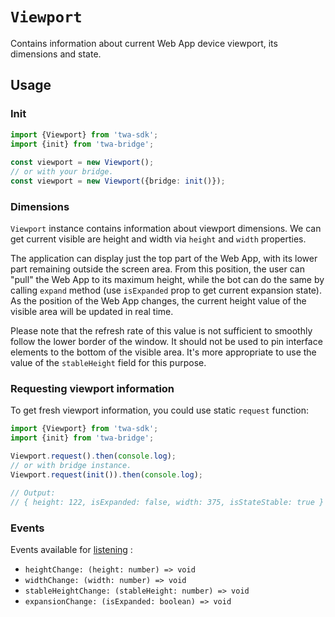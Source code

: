 # `Viewport`

Contains information about current Web App device viewport, its dimensions and
state.

## Usage

### Init

```typescript  
import {Viewport} from 'twa-sdk';  
import {init} from 'twa-bridge';  
  
const viewport = new Viewport();  
// or with your bridge.  
const viewport = new Viewport({bridge: init()});  
```  

### Dimensions

`Viewport` instance contains information about viewport dimensions. We can
get current visible are height and width via `height` and `width` properties.

The application can display just the top part of the Web App, with its lower
part remaining outside the screen area. From this position, the user can "pull"
the Web App to its maximum height, while the bot can do the same by
calling `expand` method (use `isExpanded` prop to get current expansion state).
As the position of the Web App changes, the current height value of the visible
area will be updated in real time.

Please note that the refresh rate of this value is not sufficient to smoothly
follow the lower border of the window. It should not be used to pin interface
elements to the bottom of the visible area. It's more appropriate to use the
value of the `stableHeight` field for this purpose.

### Requesting viewport information

To get fresh viewport information, you could use static `request` function:

```typescript
import {Viewport} from 'twa-sdk';
import {init} from 'twa-bridge';

Viewport.request().then(console.log);
// or with bridge instance.
Viewport.request(init()).then(console.log);

// Output:
// { height: 122, isExpanded: false, width: 375, isStateStable: true }
```

### Events

Events available for [listening](../../../README.md#events-listening) :

- `heightChange: (height: number) => void`
- `widthChange: (width: number) => void`
- `stableHeightChange: (stableHeight: number) => void`
- `expansionChange: (isExpanded: boolean) => void`
